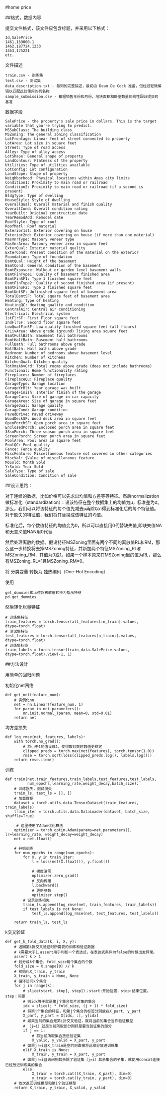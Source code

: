 #home price

##格式，数据内容

提交文件格式，该文件应包含标题，并采用以下格式：

	Id,SalePrice
	1461,169000.1
	1462,187724.1233
	1463,175221
	etc.

文件描述

	train.csv - 训练集
	test.csv - 测试集
	data_description.txt - 每列的完整描述，最初由 Dean De Cock 准备，但经过轻微编辑以匹配此处使用的列名称
	sample_submission.csv - 根据销售年份和月份、地块面积和卧室数量的线性回归提交的基准

数据字段

	SalePrice - the property's sale price in dollars. This is the target variable that you're trying to predict.
	MSSubClass: The building class
	MSZoning: The general zoning classification
	LotFrontage: Linear feet of street connected to property
	LotArea: Lot size in square feet
	Street: Type of road access
	Alley: Type of alley access
	LotShape: General shape of property
	LandContour: Flatness of the property
	Utilities: Type of utilities available
	LotConfig: Lot configuration
	LandSlope: Slope of property
	Neighborhood: Physical locations within Ames city limits
	Condition1: Proximity to main road or railroad
	Condition2: Proximity to main road or railroad (if a second is present)
	BldgType: Type of dwelling
	HouseStyle: Style of dwelling
	OverallQual: Overall material and finish quality
	OverallCond: Overall condition rating
	YearBuilt: Original construction date
	YearRemodAdd: Remodel date
	RoofStyle: Type of roof
	RoofMatl: Roof material
	Exterior1st: Exterior covering on house
	Exterior2nd: Exterior covering on house (if more than one material)
	MasVnrType: Masonry veneer type
	MasVnrArea: Masonry veneer area in square feet
	ExterQual: Exterior material quality
	ExterCond: Present condition of the material on the exterior
	Foundation: Type of foundation
	BsmtQual: Height of the basement
	BsmtCond: General condition of the basement
	BsmtExposure: Walkout or garden level basement walls
	BsmtFinType1: Quality of basement finished area
	BsmtFinSF1: Type 1 finished square feet
	BsmtFinType2: Quality of second finished area (if present)
	BsmtFinSF2: Type 2 finished square feet
	BsmtUnfSF: Unfinished square feet of basement area
	TotalBsmtSF: Total square feet of basement area
	Heating: Type of heating
	HeatingQC: Heating quality and condition
	CentralAir: Central air conditioning
	Electrical: Electrical system
	1stFlrSF: First Floor square feet
	2ndFlrSF: Second floor square feet
	LowQualFinSF: Low quality finished square feet (all floors)
	GrLivArea: Above grade (ground) living area square feet
	BsmtFullBath: Basement full bathrooms
	BsmtHalfBath: Basement half bathrooms
	FullBath: Full bathrooms above grade
	HalfBath: Half baths above grade
	Bedroom: Number of bedrooms above basement level
	Kitchen: Number of kitchens
	KitchenQual: Kitchen quality
	TotRmsAbvGrd: Total rooms above grade (does not include bathrooms)
	Functional: Home functionality rating
	Fireplaces: Number of fireplaces
	FireplaceQu: Fireplace quality
	GarageType: Garage location
	GarageYrBlt: Year garage was built
	GarageFinish: Interior finish of the garage
	GarageCars: Size of garage in car capacity
	GarageArea: Size of garage in square feet
	GarageQual: Garage quality
	GarageCond: Garage condition
	PavedDrive: Paved driveway
	WoodDeckSF: Wood deck area in square feet
	OpenPorchSF: Open porch area in square feet
	EnclosedPorch: Enclosed porch area in square feet
	3SsnPorch: Three season porch area in square feet
	ScreenPorch: Screen porch area in square feet
	PoolArea: Pool area in square feet
	PoolQC: Pool quality
	Fence: Fence quality
	MiscFeature: Miscellaneous feature not covered in other categories
	MiscVal: $Value of miscellaneous feature
	MoSold: Month Sold
	YrSold: Year Sold
	SaleType: Type of sale
	SaleCondition: Condition of sale

##设计思路：

对于连续的数据，比如价格可以先求出均值和方差等等特征。然后normalization做标准化（standardization）：设该特征在整个数据集上的均值为μ，标准差为σ。那么，我们可以将该特征的每个值先减去μ再除以σ得到标准化后的每个特征值。对于缺失的特征值，我们将其替换成该特征的均值。

标准化后，每个数值特征的均值变为0，所以可以直接用0代替缺失值,即缺失值NA和无意义值NAN用0代替

然后处理离散的数据。假设特征MSZoning里面有两个不同的离散值RL和RM，那么这一步转换将去掉MSZoning特征，并新加两个特征MSZoning_RL和MSZoning_RM，其值为0或1。如果一个样本原来在MSZoning里的值为RL，那么有MSZoning_RL=1且MSZoning_RM=0。

将 分类变量 转换为 独热编码（One-Hot Encoding）

使用
	
	get_dummies即上述将离散值转换为指示特征
	pd.get_dummies
	

然后转化张量特征

	# 训练集特征
	train_features = torch.tensor(all_features[:n_train].values, dtype=torch.float)
	# 测试集特征
	test_features = torch.tensor(all_features[n_train:].values, dtype=torch.float)
	# 训练集标签
	train_labels = torch.tensor(train_data.SalePrice.values, dtype=torch.float).view(-1, 1)

##方法设计

用简单的回归问题

初始化net网络

	def get_net(feature_num):
		# 实例化nn
	    net = nn.Linear(feature_num, 1)
	    for param in net.parameters():
	        nn.init.normal_(param, mean=0, std=0.01)
	    return net

均方差损失

	def log_rmse(net, features, labels):
	    with torch.no_grad():
	        # 将小于1的值设成1，使得取对数时数值更稳定
	        clipped_preds = torch.max(net(features), torch.tensor(1.0))
	        rmse = torch.sqrt(loss(clipped_preds.log(), labels.log()))
	    return rmse.item()

训练

	def train(net,train_features,train_labels,test_features,test_labels,
	          num_epochs,learning_rate,weight_decay,batch_size):
	    # 训练损失，测试损失
	    train_ls, test_ls = [], []
	    # 加载数据
	    dataset = torch.utils.data.TensorDataset(train_features, train_labels)
	    train_iter = torch.utils.data.DataLoader(dataset, batch_size, shuffle=True)
	
	     # 这里使用了Adam优化算法
	    optimizer = torch.optim.Adam(params=net.parameters(), lr=learning_rate, weight_decay=weight_decay)
	    net = net.float()
	
	    # 开始训练
	    for num_epochs in range(num_epochs):
	        for X, y in train_iter:
	            l = loss(net(X.float()), y.float())
	
	            # 梯度清零
	            optimizer.zero_grad()
	            # 反向传播
	            l.backward()
	            # 更新参数
	            optimizer.step()
	        # 记录训练损失
	        train_ls.append(log_rmse(net, train_features, train_labels))
	        if test_labels is not None:
	            test_ls.append(log_rmse(net, test_features, test_labels))
	
	    return train_ls, test_ls

k交叉验证

	def get_k_fold_data(k, i, X, y):
	    # 返回第i折交叉验证时所需要的训练和验证数据
	    # k需要大于1,assert用于判断一个表达式，在表达式条件为false的时候出发异常。
	    assert k > 1
	    # 划分成k个集合，fold_size每个集合的个数
	    fold_size = X.shape[0] // k
	    # 初始化X_train, y_train
	    X_train, y_train = None, None
	    # 循环访问k个集合
	    for j in range(k):
	    	# slice(start, stop[, step])；start:开始位置，stop:结束位置，step：间距
			# 则idx等于就是第j个集合切片对象的集合
	        idx = slice(j * fold_size, (j + 1) * fold_size)
	        # 将第j个集合的特征，和第j个集合的标签分别放在X_part, y_part
	        X_part, y_part = X[idx, :], y[idx]
	        # 如果当前的集合是第i折交叉验证，就将当前的集合当作验证模型
	        # （j=i）就是当前所取部分刚好是要当验证集的部分
	        if j == i:
	            # 将当前所取集合放进验证集
	            X_valid, y_valid = X_part, y_part
	        # 如果j!=i且X_train是空的则直接将此部分放进训练集
	        elif X_train is None:
	            X_train, y_train = X_part, y_part
	        # 如果j!=i且访问到其余除了验证集（j=i）其余集合的子集，就使用concat连接已经放进训练集的集合
	        else:
	            X_train = torch.cat((X_train, X_part), dim=0)
	            y_train = torch.cat((y_train, y_part), dim=0)
	    # 依次返回训练模型和第i个验证模型
	    return X_train, y_train, X_valid, y_valid
	
